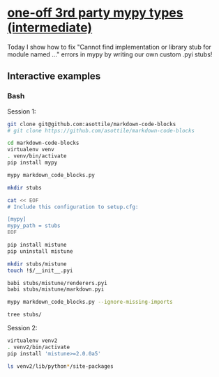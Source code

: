 # [one-off 3rd party mypy types (intermediate)](https://youtu.be/mKmmZHMwXAY)

Today I show how to fix "Cannot find implementation or library stub for module named ..." errors in mypy by writing our own custom .pyi stubs!

## Interactive examples

### Bash

Session 1:

```bash
git clone git@github.com:asottile/markdown-code-blocks
# git clone https://github.com/asottile/markdown-code-blocks

cd markdown-code-blocks
virtualenv venv
. venv/bin/activate
pip install mypy

mypy markdown_code_blocks.py

mkdir stubs

cat << EOF
# Include this configuration to setup.cfg:

[mypy]
mypy_path = stubs
EOF

pip install mistune
pip uninstall mistune

mkdir stubs/mistune
touch !$/__init__.pyi

babi stubs/mistune/renderers.pyi
babi stubs/mistune/markdown.pyi

mypy markdown_code_blocks.py --ignore-missing-imports

tree stubs/
```

Session 2:

```bash
virtualenv venv2
. venv2/bin/activate
pip install 'mistune>=2.0.0a5'

ls venv2/lib/python*/site-packages
```
